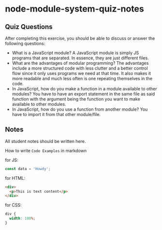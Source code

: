 # node-module-system-quiz-notes

## Quiz Questions

After completing this exercise, you should be able to discuss or answer the following questions:

- What is a JavaScript module?
  A JavaScript module is simply JS programs that are separated. In essence, they are just different files.
- What are the advantages of modular programming?
  The advantages include a more structured code with less clutter and a better control flow since it only
  uses programs we need at that time. It also makes it more readable and much less often is one repeating
  themselves in the code.
- In JavaScript, how do you make a function in a module available to other modules?
  You have to have an export statement in the same file as said function with the argument being the function
  you want to make available to other modules.
- In JavaScript, how do you use a function from another module?
  You have to import it from that other module/file.

## Notes

All student notes should be written here.

How to write `Code Examples` in markdown

for JS:

```javascript
const data = 'Howdy';
```

for HTML:

```html
<div>
  <p>This is text content</p>
</div>
```

for CSS:

```css
div {
  width: 100%;
}
```
